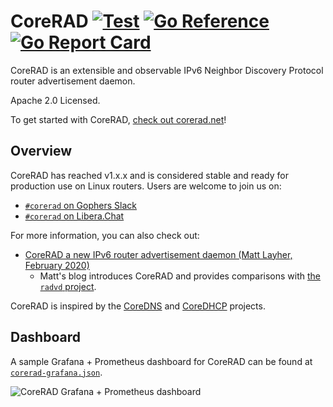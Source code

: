 # CoreRAD [![Test](https://github.com/mdlayher/corerad/workflows/Test/badge.svg)](https://github.com/mdlayher/corerad/actions) [![Go Reference](https://pkg.go.dev/badge/github.com/mdlayher/corerad.svg)](https://pkg.go.dev/github.com/mdlayher/corerad) [![Go Report Card](https://goreportcard.com/badge/github.com/mdlayher/corerad)](https://goreportcard.com/report/github.com/mdlayher/corerad)

CoreRAD is an extensible and observable IPv6 Neighbor Discovery Protocol router
advertisement daemon.

Apache 2.0 Licensed.

To get started with CoreRAD, [check out corerad.net](https://corerad.net/)!

## Overview

CoreRAD has reached v1.x.x and is considered stable and ready for production use
on Linux routers. Users are welcome to join us on:

- [`#corerad` on Gophers Slack](https://invite.slack.golangbridge.org/)
- [`#corerad` on Libera.Chat](https://web.libera.chat/)

For more information, you can also check out:

- [CoreRAD a new IPv6 router advertisement
  daemon (Matt Layher, February 2020)](https://mdlayher.com/blog/corerad-a-new-ipv6-router-advertisement-daemon/)
  - Matt's blog introduces CoreRAD and provides comparisons with [the `radvd`
    project](https://github.com/radvd-project/radvd).

CoreRAD is inspired by the [CoreDNS](https://coredns.io/) and
[CoreDHCP](https://coredhcp.io/) projects.

## Dashboard

A sample Grafana + Prometheus dashboard for CoreRAD can be found at [`corerad-grafana.json`](https://github.com/mdlayher/corerad/blob/main/corerad-grafana.json).

![CoreRAD Grafana + Prometheus dashboard](https://raw.githubusercontent.com/mdlayher/corerad/main/website/static/img/grafana.png)
